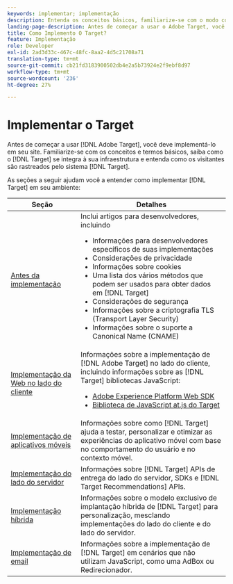 ```yaml
---
keywords: implementar; implementação
description: Entenda os conceitos básicos, familiarize-se com o modo como o Target funciona e se integra à sua infraestrutura e entenda como os visitantes são rastreados.
landing-page-description: Antes de começar a usar o Adobe Target, você deve implementá-lo em seu site, entender alguns conceitos e termos básicos e familiarizar-se com o funcionamento do Target.
title: Como Implemento O Target?
feature: Implementação
role: Developer
exl-id: 2ad3d33c-467c-48fc-8aa2-4d5c21708a71
translation-type: tm+mt
source-git-commit: cb21fd3183900502db4e2a5b73924e2f9ebf8d97
workflow-type: tm+mt
source-wordcount: '236'
ht-degree: 27%

---
```


# Implementar o Target

Antes de começar a usar [!DNL Adobe Target], você deve implementá-lo em seu site. Familiarize-se com os conceitos e termos básicos, saiba como o [!DNL Target] se integra à sua infraestrutura e entenda como os visitantes são rastreados pelo sistema [!DNL Target].

As seções a seguir ajudam você a entender como implementar [!DNL Target] em seu ambiente:

| Seção | Detalhes |
| --- | --- |
| [Antes da implementação](c-considerations-before-you-implement-target/considerations-before-you-implement-target.md) | Inclui artigos para desenvolvedores, incluindo<ul><li>Informações para desenvolvedores específicos de suas implementações</li><li>Considerações de privacidade</li><li>Informações sobre cookies<li>Uma lista dos vários métodos que podem ser usados para obter dados em [!DNL Target]</li><li>Considerações de segurança</li><li>Informações sobre a criptografia TLS (Transport Layer Security)</li><li>Informações sobre o suporte a Canonical Name (CNAME)</li></ul> |
| [Implementação da Web no lado do cliente](/help/c-implementing-target/c-implementing-target-for-client-side-web/implement-target-for-client-side-web.md) | Informações sobre a implementação de [!DNL Adobe Target] no lado do cliente, incluindo informações sobre as [!DNL Target] bibliotecas JavaScript:<ul><li>[Adobe Experience Platform Web SDK](/help/c-implementing-target/c-implementing-target-for-client-side-web/aep-web-sdk.md)</li><li>[Biblioteca de JavaScript at.js do Target](/help/c-implementing-target/c-implementing-target-for-client-side-web/c-how-atjs-works/how-atjs-works.md)</li></ul> |
| [Implementação de aplicativos móveis](/help/c-target-mobile-app/target-mobile-app.md) | Informações sobre como [!DNL Target] ajuda a testar, personalizar e otimizar as experiências do aplicativo móvel com base no comportamento do usuário e no contexto móvel. |
| [Implementação do lado do servidor](/help/c-implementing-target/c-api-and-sdk-overview/api-and-sdk-overview.md) | Informações sobre [!DNL Target] APIs de entrega do lado do servidor, SDKs e [!DNL Target Recommendations] APIs. |
| [Implementação híbrida](/help/c-implementing-target/hybrid-implementation.md) | Informações sobre o modelo exclusivo de implantação híbrida de [!DNL Target] para personalização, mesclando implementações do lado do cliente e do lado do servidor. |
| [Implementação de email](c-non-javascript-based-implementation/non-javascript-based-implementation.md) | Informações sobre a implementação de [!DNL Target] em cenários que não utilizam JavaScript, como uma AdBox ou Redirecionador. |
